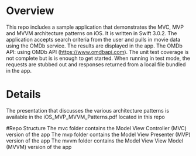 # Overview
This repo includes a sample application that demonstrates the MVC, MVP and MVVM architecture patterns on iOS. It is written in Swift 3.0.2. 
The application accepts search criteria from the user and pulls in movie data using the OMDb service. The results are displayed in the app.
The OMDb API:  using OMDb API (https://www.omdbapi.com). 
The unit test coverage is not complete but is is enough to get started. When running in test mode, the requests are stubbed out and responses returned from a local file bundled in the app.

# Details
The  presentation that discusses the various architecture patterns is available in the iOS_MVP_MVVM_Patterns.pdf located in this repo

#Repo Structure
The mvc folder contains the Model View Controller (MVC) version of the app
The mvp folder contains the Model View Presenter (MVP) version of the app
The mvvm folder contains the Model View View Model (MVVM) version of the app


